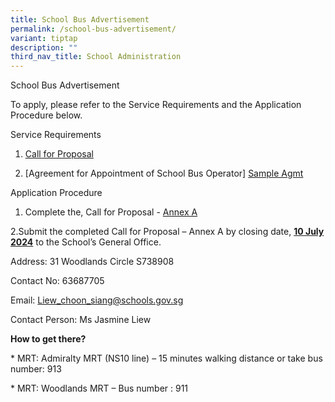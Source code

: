 ```yaml
---
title: School Bus Advertisement
permalink: /school-bus-advertisement/
variant: tiptap
description: ""
third_nav_title: School Administration
---
```

<p>School Bus Advertisement</p>
<p>To apply, please refer to the Service Requirements and the Application
Procedure below.</p>
<p>Service Requirements</p>
<ol data-tight="true" class="tight">
<li>
<p><a href="/files/Call_for_Proposals_by_School__final_.pdf" rel="noopener noreferrer nofollow" target="_blank">Call for Proposal</a>
</p>
</li>
<li>
<p>[Agreement for Appointment of School Bus Operator] <a href="/files/sample_agmt.pdf" rel="noopener noreferrer nofollow" target="_blank">Sample Agmt</a>
</p>
</li>
</ol>
<p>Application Procedure</p>
<ol data-tight="true" class="tight">
<li>
<p>Complete the, Call for Proposal - <a href="/files/Annex_A__Version_June_2023__final.pdf" rel="noopener noreferrer nofollow" target="_blank">Annex A</a>
</p>
</li>
</ol>
<p>2.Submit the completed Call for Proposal – Annex A by closing date, <strong><u>10 July 2024</u></strong> to
the School’s General Office.</p>
<p>Address: 31 Woodlands Circle S738908</p>
<p>Contact No: 63687705</p>
<p>Email: <a href="mailto:Liew_choon_siang@schools.gov.sg" rel="noopener noreferrer nofollow" target="_blank">Liew_choon_siang@schools.gov.sg</a>
</p>
<p>Contact Person: Ms Jasmine Liew</p>
<p><strong>How to get there?</strong>
</p>
<p>* MRT: Admiralty MRT (NS10 line) – 15 minutes walking distance or take
bus number: 913</p>
<p>* MRT: Woodlands MRT – Bus number : 911</p>